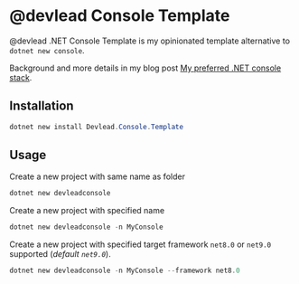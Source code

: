 # @devlead Console Template

@devlead .NET Console Template is my opinionated template alternative to `dotnet new console`.

Background and more details in my blog post [My preferred .NET console stack](https://www.devlead.se/posts/2021/2021-01-15-my-preferred-console-stack).

## Installation

```PowerShell
dotnet new install Devlead.Console.Template
```

## Usage

Create a new project with same name as folder

```PowerShell
dotnet new devleadconsole
```

Create a new project with specified name
```PowerShell
dotnet new devleadconsole -n MyConsole
```

Create a new project with specified target framework `net8.0` or `net9.0` supported (*default `net9.0`*).
```PowerShell
dotnet new devleadconsole -n MyConsole --framework net8.0
```